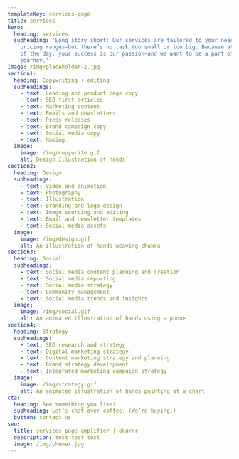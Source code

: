 ```yaml
---
templateKey: services-page
title: services
hero:
  heading: services
  subheading: 'Long story short: Our services are tailored to your needs, so
    pricing ranges—but there’s no task too small or too big. Because at the end
    of the day, your success is our passion—and we want to be a part of your
    journey.'
image: /img/placeholder-2.jpg
section1:
  heading: Copywriting + editing
  subheadings:
    - text: Landing and product page copy
    - text: SEO-first articles
    - text: Marketing content
    - text: Emails and newsletters
    - text: Press releases
    - text: Brand campaign copy
    - text: Social media copy
    - text: Naming
  image:
    image: /img/copywrite.gif
    alt: Design Illustration of hands
section2:
  heading: Design
  subheadings:
    - text: Video and animation
    - text: Photography
    - text: Illustration
    - text: Branding and logo design
    - text: Image sourcing and editing
    - text: Email and newsletter templates
    - text: Social media assets
  image:
    image: /img/design.gif
    alt: An illustration of hands weaving chakra
section3:
  heading: Social
  subheadings:
    - text: Social media content planning and creation
    - text: Social media reporting
    - text: Social media strategy
    - text: Community management
    - text: Social media trends and insights
  image:
    image: /img/social.gif
    alt: An animated illustration of hands using a phone
section4:
  heading: Strategy
  subheadings:
    - text: SEO research and strategy
    - text: Digital marketing strategy
    - text: Content marketing strategy and planning
    - text: Brand strategy development
    - text: Integrated marketing campaign strategy
  image:
    image: /img/strategy.gif
    alt: An animated illustration of hands pointing at a chart
cta:
  heading: See something you like?
  subheading: Let’s chat over coffee. (We’re buying.)
  button: contact us
seo:
  title: services-page-amplifier | okurrr
  description: test test test
  image: /img/chemex.jpg
---
```

